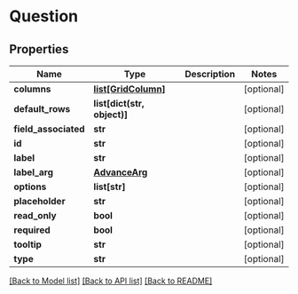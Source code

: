 # Question

## Properties
Name | Type | Description | Notes
------------ | ------------- | ------------- | -------------
**columns** | [**list[GridColumn]**](GridColumn.md) |  | [optional] 
**default_rows** | **list[dict(str, object)]** |  | [optional] 
**field_associated** | **str** |  | [optional] 
**id** | **str** |  | [optional] 
**label** | **str** |  | [optional] 
**label_arg** | [**AdvanceArg**](AdvanceArg.md) |  | [optional] 
**options** | **list[str]** |  | [optional] 
**placeholder** | **str** |  | [optional] 
**read_only** | **bool** |  | [optional] 
**required** | **bool** |  | [optional] 
**tooltip** | **str** |  | [optional] 
**type** | **str** |  | [optional] 

[[Back to Model list]](README.md#documentation-for-models) [[Back to API list]](README.md#documentation-for-api-endpoints) [[Back to README]](README.md)


